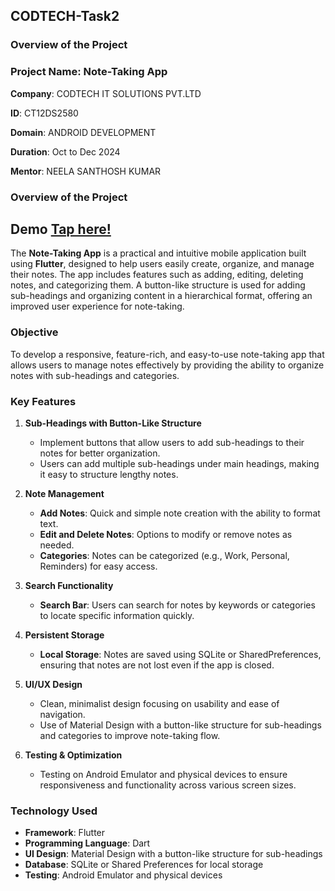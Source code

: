 ## CODTECH-Task2

### **Overview of the Project**

### **Project Name**: **Note-Taking App**

**Company**: CODTECH IT SOLUTIONS PVT.LTD

**ID**: CT12DS2580

**Domain**: ANDROID DEVELOPMENT

**Duration**: Oct to Dec 2024

**Mentor**: NEELA SANTHOSH KUMAR

### **Overview of the Project**

## Demo [Tap here!](https://note-taking-app-flutter.netlify.app/#/notes)

The **Note-Taking App** is a practical and intuitive mobile application built using **Flutter**, designed to help users easily create, organize, and manage their notes. The app includes features such as adding, editing, deleting notes, and categorizing them. A button-like structure is used for adding sub-headings and organizing content in a hierarchical format, offering an improved user experience for note-taking.

### **Objective**

To develop a responsive, feature-rich, and easy-to-use note-taking app that allows users to manage notes effectively by providing the ability to organize notes with sub-headings and categories.

### **Key Features**

1. **Sub-Headings with Button-Like Structure**  
   - Implement buttons that allow users to add sub-headings to their notes for better organization.
   - Users can add multiple sub-headings under main headings, making it easy to structure lengthy notes.

2. **Note Management**  
   - **Add Notes**: Quick and simple note creation with the ability to format text.
   - **Edit and Delete Notes**: Options to modify or remove notes as needed.
   - **Categories**: Notes can be categorized (e.g., Work, Personal, Reminders) for easy access.

3. **Search Functionality**  
   - **Search Bar**: Users can search for notes by keywords or categories to locate specific information quickly.

4. **Persistent Storage**  
   - **Local Storage**: Notes are saved using SQLite or SharedPreferences, ensuring that notes are not lost even if the app is closed.

5. **UI/UX Design**  
   - Clean, minimalist design focusing on usability and ease of navigation.
   - Use of Material Design with a button-like structure for sub-headings and categories to improve note-taking flow.

6. **Testing & Optimization**  
   - Testing on Android Emulator and physical devices to ensure responsiveness and functionality across various screen sizes.

### **Technology Used**

- **Framework**: Flutter  
- **Programming Language**: Dart  
- **UI Design**: Material Design with a button-like structure for sub-headings  
- **Database**: SQLite or Shared Preferences for local storage  
- **Testing**: Android Emulator and physical devices




